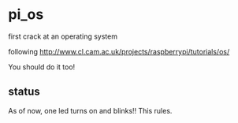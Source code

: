 pi_os
=====

first crack at an operating system

following http://www.cl.cam.ac.uk/projects/raspberrypi/tutorials/os/

You should do it too!

## status

As of now, one led turns on and blinks!! This rules.


